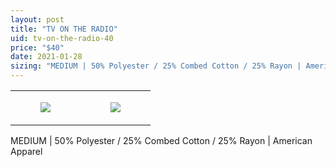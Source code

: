 ```yaml
---
layout: post
title: "TV ON THE RADIO"
uid: tv-on-the-radio-40
price: "$40"
date: 2021-01-28
sizing: "MEDIUM | 50% Polyester / 25% Combed Cotton / 25% Rayon | American Apparel"
---
```




<table style="width:100%;"><tr><td style="vertical-align:top;">
      <figure class="tmblr-full" data-orig-height="2048" data-orig-width="1365" data-orig-src="https://concertshirts.netlify.app/shirts/0335/0335-01.jpg"><img src="https://64.media.tumblr.com/6892e3b5a34f56a91ee158d3d515a688/de5483931bb51d68-13/s540x810/9fff2bc2a42487571e78cc837ad62a0444744f8e.jpg" data-orig-height="2048" data-orig-width="1365" data-orig-src="https://concertshirts.netlify.app/shirts/0335/0335-01.jpg"/></figure></td>
    <td style="vertical-align:top;">
      <figure class="tmblr-full" data-orig-height="2048" data-orig-width="1365" data-orig-src="https://concertshirts.netlify.app/shirts/0335/0335-02.jpg"><img src="https://64.media.tumblr.com/b712d0d332b262a96c156a398a9474c9/de5483931bb51d68-65/s540x810/d2fba7c05c68882b69551c28488398aedd8ea953.jpg" data-orig-height="2048" data-orig-width="1365" data-orig-src="https://concertshirts.netlify.app/shirts/0335/0335-02.jpg"/></figure></td>
  </tr></table><p>
  MEDIUM | 50% Polyester / 25% Combed Cotton / 25% Rayon | American Apparel
</p>
